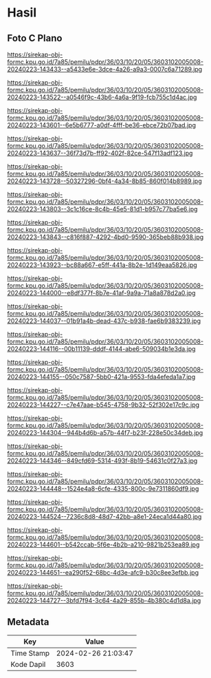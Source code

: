 # Hasil

## Foto C Plano

https://sirekap-obj-formc.kpu.go.id/7a85/pemilu/pdpr/36/03/10/20/05/3603102005008-20240223-143433--a5433e6e-3dce-4a26-a9a3-0007c6a71289.jpg

https://sirekap-obj-formc.kpu.go.id/7a85/pemilu/pdpr/36/03/10/20/05/3603102005008-20240223-143522--a0546f9c-43b6-4a6a-9f19-fcb755c1d4ac.jpg

https://sirekap-obj-formc.kpu.go.id/7a85/pemilu/pdpr/36/03/10/20/05/3603102005008-20240223-143601--6e5b6777-a0df-4fff-be36-ebce72b07bad.jpg

https://sirekap-obj-formc.kpu.go.id/7a85/pemilu/pdpr/36/03/10/20/05/3603102005008-20240223-143637--36f73d7b-ff92-402f-82ce-547f13adf123.jpg

https://sirekap-obj-formc.kpu.go.id/7a85/pemilu/pdpr/36/03/10/20/05/3603102005008-20240223-143728--50327296-0bf4-4a34-8b85-860f014b8989.jpg

https://sirekap-obj-formc.kpu.go.id/7a85/pemilu/pdpr/36/03/10/20/05/3603102005008-20240223-143803--3c1c16ce-8c4b-45e5-81d1-b957c77ba5e6.jpg

https://sirekap-obj-formc.kpu.go.id/7a85/pemilu/pdpr/36/03/10/20/05/3603102005008-20240223-143843--c816f887-4292-4bd0-9590-365beb88b938.jpg

https://sirekap-obj-formc.kpu.go.id/7a85/pemilu/pdpr/36/03/10/20/05/3603102005008-20240223-143923--bc88a667-e5ff-441a-8b2e-1d149eaa5826.jpg

https://sirekap-obj-formc.kpu.go.id/7a85/pemilu/pdpr/36/03/10/20/05/3603102005008-20240223-144000--e8df377f-8b7e-41af-9a9a-71a8a878d2a0.jpg

https://sirekap-obj-formc.kpu.go.id/7a85/pemilu/pdpr/36/03/10/20/05/3603102005008-20240223-144037--01b91a4b-dead-437c-b938-fae6b9383239.jpg

https://sirekap-obj-formc.kpu.go.id/7a85/pemilu/pdpr/36/03/10/20/05/3603102005008-20240223-144116--00b11139-dddf-4144-abe6-509034b1e3da.jpg

https://sirekap-obj-formc.kpu.go.id/7a85/pemilu/pdpr/36/03/10/20/05/3603102005008-20240223-144155--050c7587-5bb0-421a-9553-fda4efeda1a7.jpg

https://sirekap-obj-formc.kpu.go.id/7a85/pemilu/pdpr/36/03/10/20/05/3603102005008-20240223-144227--c7e47aae-b545-4758-9b32-52f302e17c9c.jpg

https://sirekap-obj-formc.kpu.go.id/7a85/pemilu/pdpr/36/03/10/20/05/3603102005008-20240223-144304--944b4d6b-a57b-44f7-b23f-228e50c34deb.jpg

https://sirekap-obj-formc.kpu.go.id/7a85/pemilu/pdpr/36/03/10/20/05/3603102005008-20240223-144346--849cfd69-5314-493f-8b19-54631c0f27a3.jpg

https://sirekap-obj-formc.kpu.go.id/7a85/pemilu/pdpr/36/03/10/20/05/3603102005008-20240223-144448--1524e4a8-6cfe-4335-800c-9e7311860df9.jpg

https://sirekap-obj-formc.kpu.go.id/7a85/pemilu/pdpr/36/03/10/20/05/3603102005008-20240223-144524--7236c8d8-48d7-42bb-a8e1-24eca1d44a80.jpg

https://sirekap-obj-formc.kpu.go.id/7a85/pemilu/pdpr/36/03/10/20/05/3603102005008-20240223-144601--b542ccab-5f6e-4b2b-a210-9821b253ea89.jpg

https://sirekap-obj-formc.kpu.go.id/7a85/pemilu/pdpr/36/03/10/20/05/3603102005008-20240223-144651--ea290f52-68bc-4d3e-afc9-b30c8ee3efbb.jpg

https://sirekap-obj-formc.kpu.go.id/7a85/pemilu/pdpr/36/03/10/20/05/3603102005008-20240223-144727--3bfd7f94-3c64-4a29-855b-4b380c4d1d8a.jpg


## Metadata

| Key        | Value               |
| ---------- | ------------------- |
| Time Stamp | 2024-02-26 21:03:47 |
| Kode Dapil | 3603                |



